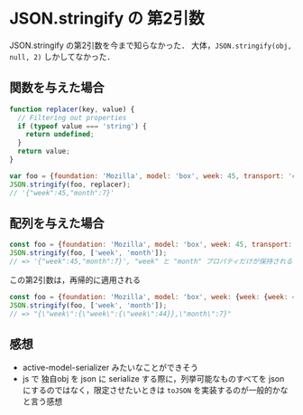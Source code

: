 # JSON.stringify の 第2引数

JSON.stringify の第2引数を今まで知らなかった．
大体，`JSON.stringify(obj, null, 2)` しかしてなかった．

## 関数を与えた場合

```js
function replacer(key, value) {
  // Filtering out properties
  if (typeof value === 'string') {
    return undefined;
  }
  return value;
}

var foo = {foundation: 'Mozilla', model: 'box', week: 45, transport: 'car', month: 7};
JSON.stringify(foo, replacer);
// '{"week":45,"month":7}'
```

## 配列を与えた場合

```js
const foo = {foundation: 'Mozilla', model: 'box', week: 45, transport: 'car', month: 7};
JSON.stringify(foo, ['week', 'month']);
// => '{"week":45,"month":7}', "week" と "month" プロパティだけが保持される
```

この第2引数は，再帰的に適用される

```js
const foo = {foundation: 'Mozilla', model: 'box', week: {week: {week: 44}}, transport: 'car', month: 7};
JSON.stringify(foo, ['week', 'month']);
// => "{\"week\":{\"week\":{\"week\":44}},\"month\":7}"
```

## 感想

- active-model-serializer みたいなことができそう
- js で 独自obj を json に serialize する際に，列挙可能なものすべてを json にするのではなく，限定させたいときは `toJSON` を実装するのが一般的かなと言う感想
